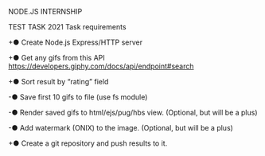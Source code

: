 NODE.JS INTERNSHIP

TEST TASK 2021
Task requirements 

+●	Create Node.js Express/HTTP server

+●	Get any gifs from this API https://developers.giphy.com/docs/api/endpoint#search

+●	Sort result by “rating” field

-●	Save first 10 gifs to file (use fs module)

-●	Render saved gifs to html/ejs/pug/hbs view. (Optional, but will be a plus)

-●	Add watermark (ONIX) to the image. (Optional, but will be a plus)

+●	Create a git repository and push results to it.
